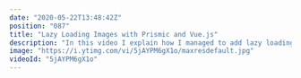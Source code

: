 ```yaml
---
date: "2020-05-22T13:48:42Z"
position: "087"
title: "Lazy Loading Images with Prismic and Vue.js"
description: "In this video I explain how I managed to add lazy loading images in Vue.js while getting image data from the headless CMS Prismic. \n\nIn this case it’s not just a matter of creating a Vue component as I also get images rendered in HTML from the Prismic Rich text field. \n\nThis is a lazy loading solution for images that works both in vanilla JS and Vue. \n\nSee it in action here: http://timbenniks.nl\nFind the code here: https://github.com/timbenniks/timbenniks2020\n\nFollow me here:\nWebsite: https://timbenniks.nl/\nTwitter: https://twitter.com/timbenniks\nGithub: https://github.com/timbenniks\n\n#vuejs #prismic #lazyloading"
image: "https://i.ytimg.com/vi/5jAYPM6gX1o/maxresdefault.jpg"
videoId: "5jAYPM6gX1o"
---
```



